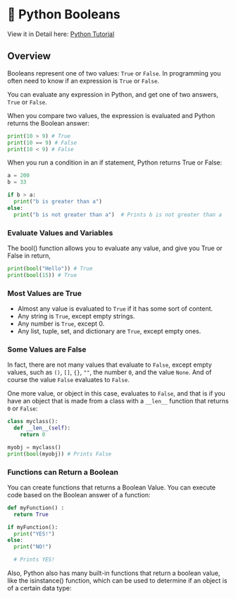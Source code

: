 
# 📌 Python Booleans

View it in Detail here: [Python Tutorial](https://www.w3schools.com/python/default.asp)

## Overview
Booleans represent one of two values: `True` or `False`.
In programming you often need to know if an expression is `True` or `False`.

You can evaluate any expression in Python, and get one of two answers, `True` or `False`.

When you compare two values, the expression is evaluated and Python returns the Boolean answer:
```python
print(10 > 9) # True
print(10 == 9) # False
print(10 < 9) # False
```

When you run a condition in an if statement, Python returns True or False:
```python
a = 200
b = 33

if b > a:
  print("b is greater than a")
else:
  print("b is not greater than a")  # Prints b is not greater than a
```

### Evaluate Values and Variables
The bool() function allows you to evaluate any value, and give you True or False in return,
```python
print(bool("Hello")) # True
print(bool(15)) # True
```

### Most Values are True
- Almost any value is evaluated to `True` if it has some sort of content.
- Any string is `True`, except empty strings.
- Any number is `True`, except 0.
- Any list, tuple, set, and dictionary are `True`, except empty ones.

### Some Values are False
In fact, there are not many values that evaluate to `False`, except empty values, such as `()`, `[]`, `{}`, `""`, the number `0`, and the value `None`. And of course the value `False` evaluates to `False`.

One more value, or object in this case, evaluates to `False`, and that is if you have an object that is made from a class with a `__len__` function that returns `0` or `False`:

```python
class myclass():
  def __len__(self):
    return 0

myobj = myclass()
print(bool(myobj)) # Prints False
```

### Functions can Return a Boolean
You can create functions that returns a Boolean Value. You can execute code based on the Boolean answer of a function:
```python
def myFunction() :
  return True

if myFunction():
  print("YES!")
else:
  print("NO!")

  # Prints YES!
```

Also, Python also has many built-in functions that return a boolean value, like the isinstance() function, which can be used to determine if an object is of a certain data type: